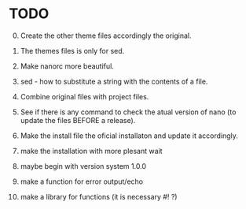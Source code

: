 # TODO

0. Create the other theme files accordingly the original.
0. The themes files is only for sed.
0. Make nanorc more beautiful.
0. sed - how to substitute a string with the contents of a file.
1. Combine original files with project files.
2. See if there is any command to check the atual version of nano (to update the files BEFORE a release).
4. Make the install file the oficial installaton and update it accordingly.

0. make the installation with more plesant wait
0. maybe begin with version system 1.0.0
0. make a function for error output/echo
0. make a library for functions (it is necessary #! ?)
